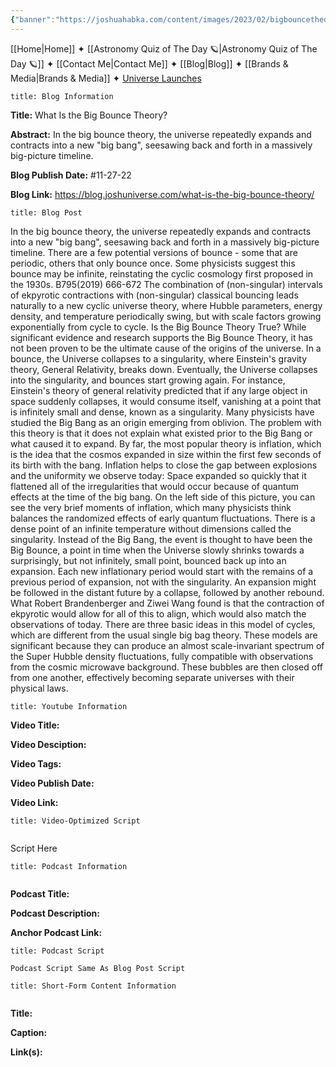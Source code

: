 ```yaml
---
{"banner":"https://joshuahabka.com/content/images/2023/02/bigbouncetheory--1-.png","banner_x":0.5,"dg-publish":true,"permalink":"/blog/what-is-the-big-bounce-theory/","dgPassFrontmatter":true,"noteIcon":"","created":"","updated":""}
---
```




<div class="transclusion internal-embed is-loaded"><div class="markdown-embed">



[[Home\|Home]] ✦ [[Astronomy Quiz of The Day 🪐\|Astronomy Quiz of The Day 🪐]] ✦ [[Contact Me\|Contact Me]] ✦ [[Blog\|Blog]] ✦ [[Brands & Media\|Brands & Media]] ✦ [Universe Launches](https://stardashusa.com/)


</div></div>


```ad-info
title: Blog Information
```

**Title:** What Is the Big Bounce Theory?

**Abstract:** In the big bounce theory, the universe repeatedly expands and contracts into a new "big bang", seesawing back and forth in a massively big-picture timeline.

**Blog Publish Date:** #11-27-22 

**Blog Link:** https://blog.joshuniverse.com/what-is-the-big-bounce-theory/

```ad-abstract
title: Blog Post
```

In the big bounce theory, the universe repeatedly expands and contracts into a new "big bang", seesawing back and forth in a massively big-picture timeline. 
There are a few potential versions of bounce - some that are periodic, others that only bounce once. Some physicists suggest this bounce may be infinite, reinstating the cyclic cosmology first proposed in the 1930s. B795(2019) 666-672 The combination of (non-singular) intervals of ekpyrotic contractions with (non-singular) classical bouncing leads naturally to a new cyclic universe theory, where Hubble parameters, energy density, and temperature periodically swing, but with scale factors growing exponentially from cycle to cycle.
Is the Big Bounce Theory True?
While significant evidence and research supports the Big Bounce Theory, it has not been proven to be the ultimate cause of the origins of the universe.
In a bounce, the Universe collapses to a singularity, where Einstein's gravity theory, General Relativity, breaks down. Eventually, the Universe collapses into the singularity, and bounces start growing again. For instance, Einstein's theory of general relativity predicted that if any large object in space suddenly collapses, it would consume itself, vanishing at a point that is infinitely small and dense, known as a singularity.
Many physicists have studied the Big Bang as an origin emerging from oblivion. The problem with this theory is that it does not explain what existed prior to the Big Bang or what caused it to expand. By far, the most popular theory is inflation, which is the idea that the cosmos expanded in size within the first few seconds of its birth with the bang.
Inflation helps to close the gap between explosions and the uniformity we observe today: Space expanded so quickly that it flattened all of the irregularities that would occur because of quantum effects at the time of the big bang. On the left side of this picture, you can see the very brief moments of inflation, which many physicists think balances the randomized effects of early quantum fluctuations. There is a dense point of an infinite temperature without dimensions called the singularity.
Instead of the Big Bang, the event is thought to have been the Big Bounce, a point in time when the Universe slowly shrinks towards a surprisingly, but not infinitely, small point, bounced back up into an expansion. Each new inflationary period would start with the remains of a previous period of expansion, not with the singularity. An expansion might be followed in the distant future by a collapse, followed by another rebound.
What Robert Brandenberger and Ziwei Wang found is that the contraction of ekpyrotic would allow for all of this to align, which would also match the observations of today.
There are three basic ideas in this model of cycles, which are different from the usual single big bag theory. These models are significant because they can produce an almost scale-invariant spectrum of the Super Hubble density fluctuations, fully compatible with observations from the cosmic microwave background. These bubbles are then closed off from one another, effectively becoming separate universes with their physical laws.

```ad-info
title: Youtube Information
```

**Video Title:**

**Video Desciption:**

**Video Tags:**

**Video Publish Date:**

**Video Link:**

```ad-abstract
title: Video-Optimized Script


```

Script Here

```ad-info
title: Podcast Information


```

**Podcast Title:**

**Podcast Description:**

**Anchor Podcast Link:**

```ad-info
title: Podcast Script

Podcast Script Same As Blog Post Script

```


```ad-info
title: Short-Form Content Information


```

**Title:**

**Caption:**

**Link(s):**

